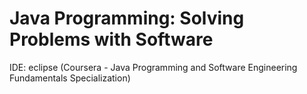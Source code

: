 # Java Programming: Solving Problems with Software
IDE: eclipse 
(Coursera - Java Programming and Software Engineering Fundamentals Specialization)
